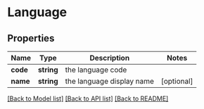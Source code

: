 # Language

## Properties
Name | Type | Description | Notes
------------ | ------------- | ------------- | -------------
**code** | **string** | the language code | 
**name** | **string** | the language display name | [optional] 

[[Back to Model list]](../README.md#documentation-for-models) [[Back to API list]](../README.md#documentation-for-api-endpoints) [[Back to README]](../README.md)


